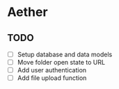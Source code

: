 # Aether

## TODO
- [ ] Setup database and data models
- [ ] Move folder open state to URL
- [ ] Add user authentication
- [ ] Add file upload function